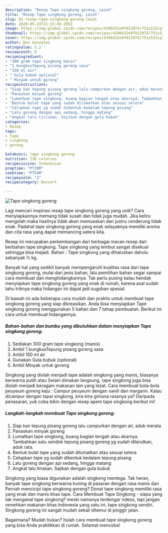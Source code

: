 ```yaml
---
description: "Resep Tape singkong goreng, Lezat"
title: "Resep Tape singkong goreng, Lezat"
slug: 81-resep-tape-singkong-goreng-lezat
date: 2020-05-23T21:15:44.296Z
image: https://img-global.cpcdn.com/recipes/4398432e9f812974/751x532cq70/tape-singkong-goreng-foto-resep-utama.jpg
thumbnail: https://img-global.cpcdn.com/recipes/4398432e9f812974/751x532cq70/tape-singkong-goreng-foto-resep-utama.jpg
cover: https://img-global.cpcdn.com/recipes/4398432e9f812974/751x532cq70/tape-singkong-goreng-foto-resep-utama.jpg
author: Don Gonzales
ratingvalue: 3.2
reviewcount: 8
recipeingredient:
- "300 gram tape singkong manis"
- "1 bungkusTepung pisang goreng sasa"
- "150 ml air"
- " Gula bubuk optional"
- " Minyak untuk goreng"
recipeinstructions:
- "Siap kan tepung pisang goreng lalu campurkan dengan air, aduk merata"
- "Panaskan minyak goreng"
- "Lumatkan tape singkong, buang bagian tengah atau akarnya. Tambahkan satu sendok tepung pisang goreng yg sudah dilarutkan, aduk rata."
- "Bentuk bulat tape yang sudah dilumatkan atau sesuai selera"
- "Celupkan tape yg sudah dibentuk kedalam tepung pisang"
- "Lalu goreng dengan api sedang, hingga matang"
- "Angkat lalu tiriskan. Sajikan dengan gula bubuk"
categories:
- Resep
tags:
- tape
- singkong
- goreng

katakunci: tape singkong goreng 
nutrition: 238 calories
recipecuisine: Indonesian
preptime: "PT39M"
cooktime: "PT54M"
recipeyield: "3"
recipecategory: Dessert

---
```



![Tape singkong goreng](https://img-global.cpcdn.com/recipes/4398432e9f812974/751x532cq70/tape-singkong-goreng-foto-resep-utama.jpg)

Lagi mencari inspirasi resep tape singkong goreng yang unik? Cara menyiapkannya memang tidak susah dan tidak juga mudah. Jika keliru mengolah maka hasilnya tidak akan memuaskan dan justru cenderung tidak enak. Padahal tape singkong goreng yang enak selayaknya memiliki aroma dan cita rasa yang dapat memancing selera kita.

Resep ini merupakan perkembangan dari berbagai macan resep dari berbahan tape singkong. Tape singkong yang lembut sangat disekuai sehingga bisa mejadi. Bahan : Tape singkong yang dihaluskan dahulu sebanyak ½ kg.

Banyak hal yang sedikit banyak mempengaruhi kualitas rasa dari tape singkong goreng, mulai dari jenis bahan, lalu pemilihan bahan segar sampai cara membuat dan menghidangkannya. Tak perlu pusing kalau hendak menyiapkan tape singkong goreng yang enak di rumah, karena asal sudah tahu triknya maka hidangan ini dapat jadi suguhan spesial.


Di bawah ini ada beberapa cara mudah dan praktis untuk membuat tape singkong goreng yang siap dikreasikan. Anda bisa menyiapkan Tape singkong goreng menggunakan 5 bahan dan 7 tahap pembuatan. Berikut ini cara untuk membuat hidangannya.

<!--inarticleads1-->

##### Bahan-bahan dan bumbu yang dibutuhkan dalam menyiapkan Tape singkong goreng:

1. Sediakan 300 gram tape singkong (manis)
1. Ambil 1 bungkusTepung pisang goreng sasa
1. Ambil 150 ml air
1. Gunakan  Gula bubuk (optional)
1. Ambil  Minyak untuk goreng


Singkong yang diolah menjadi tape adalah singkong yang manis, biasanya berwarna putih atau Selain dimakan langsung, tape singkong juga bisa diolah menjadi beragam makanan lain yang lezat. Cara membuat bola-bola peuyeum goreng keju : Campur peuyeum dengan vanili dan margarin. Kalau dicampur dengan tapai singkong, kira-kira gimana rasanya ya? Daripada penasaran, yuk coba bikin dengan resep apem tape singkong berikut ini! 

<!--inarticleads2-->

##### Langkah-langkah membuat Tape singkong goreng:

1. Siap kan tepung pisang goreng lalu campurkan dengan air, aduk merata
1. Panaskan minyak goreng
1. Lumatkan tape singkong, buang bagian tengah atau akarnya. Tambahkan satu sendok tepung pisang goreng yg sudah dilarutkan, aduk rata.
1. Bentuk bulat tape yang sudah dilumatkan atau sesuai selera
1. Celupkan tape yg sudah dibentuk kedalam tepung pisang
1. Lalu goreng dengan api sedang, hingga matang
1. Angkat lalu tiriskan. Sajikan dengan gula bubuk


Singkong yang biasa digunakan adalah singkong mentega. Tak heran, banyak tape singkong berwarna kuning di pasaran dengan rasa manis dan Pernah mencicipi tape singkong goreng? Donat tape singkong memiliki rasa yang enak dan manis khas tape. Cara Membuat Tape Singkong - siapa yang tak mengenal tape singkong? meski namanya terdengar ndeso, tapi jangan remehkan makanan khas Indonesia yang satu ini. tape singkong sendiri. Singkong goreng ini sangat mudah sekali ditemui di pinggir jalan. 

Bagaimana? Mudah bukan? Itulah cara membuat tape singkong goreng yang bisa Anda praktikkan di rumah. Selamat mencoba!
